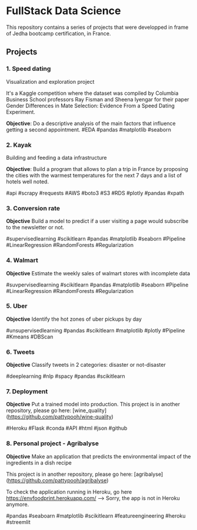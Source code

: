 # FullStack Data Science

This repository contains a series of projects that were developped in frame of Jedha bootcamp certification, in France.

## Projects

### 1. Speed dating

Visualization and exploration project

It's a Kaggle competition where the dataset was compiled by Columbia Business School professors Ray Fisman and Sheena Iyengar for their paper Gender Differences in Mate Selection: Evidence From a Speed Dating Experiment.

**Objective**: Do a descriptive analysis of the main factors that influence getting a second appointment. #EDA #pandas #matplotlib #seaborn

### 2. Kayak

Building and feeding a data infrastructure

**Objective**: Build a program that allows to plan a trip in France by proposing the cities with the warmest temperatures for the next 7 days and a list of hotels well noted.

#api #scrapy #requests #AWS #boto3 #S3 #RDS #plotly #pandas #xpath

### 3. Conversion rate

**Objective** Build a model to predict if a user visiting a page would subscribe to the newsletter or not.

#supervisedlearning #scikitlearn #pandas #matplotlib #seaborn #Pipeline #LinearRegression #RandomForests #Regularization

### 4. Walmart

**Objective** Estimate the weekly sales of walmart stores with incomplete data

#suvpervisedlearning #scikitlearn #pandas #matplotlib #seaborn #Pipeline #LinearRegression #RandomForests #Regularization

### 5. Uber

**Objective** Identify the hot zones of uber pickups by day

#unsupervisedlearning #pandas #scikitlearn #matplotlib #plotly #Pipeline #Kmeans #DBScan

### 6. Tweets

**Objective** Classify tweets in 2 categories: disaster or not-disaster

#deeplearning #nlp #spacy #pandas #scikitlearn

### 7. Deployment

**Objective** Put a trained model into production.
This project is in another repository, please go here: [wine_quality] (https://github.com/pattypooh/wine-quality)

#Heroku #Flask #conda #API #html #json #github 


### 8. Personal project - Agribalyse

**Objective** Make an application that predicts the environmental impact of the ingredients in a dish recipe

This project is in another repository, please go here: [agribalyse] (https://github.com/pattypooh/agribalyse)

To check the application running in Heroku, go here https://envfoodprint.herokuapp.com/ --> Sorry, the app is not in Heroku anymore.


#pandas #seaboarn #matplotlib #scikitlearn #featureengineering #heroku #streemlit
